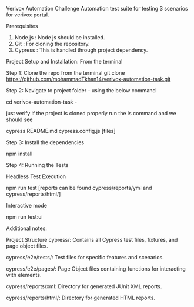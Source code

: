 Verivox Automation Challenge
Automation test suite for testing 3 scenarios for verivox portal.

Prerequisites
1. Node.js : Node js should be installed.
2. Git : For cloning the repository.
3. Cypress : This is handled through project dependency.

Project Setup and Installation: From the terminal

Step 1: Clone the repo from the terminal
git clone https://github.com/mohammadTkhan14/verivox-automation-task.git

Step 2: Navigate to project folder - using the below command

cd verivox-automation-task  - 

just verify if the project is cloned properly run the ls command and we should see

cypress README.md cypress.config.js [files]

Step 3: Install the dependencies

npm install

Step 4: Running the Tests

Headless Test Execution

npm run test
[reports can be found cypress/reports/yml and cypress/reports/html/]

Interactive mode

npm run test:ui


Additional notes:

Project Structure
cypress/: Contains all Cypress test files, fixtures, and page object files.

cypress/e2e/tests/: Test files for specific features and scenarios.

cypress/e2e/pages/: Page Object files containing functions for interacting with elements.

cypress/reports/xml: Directory for generated JUnit XML reports.

cypress/reports/html/: Directory for generated HTML reports.


